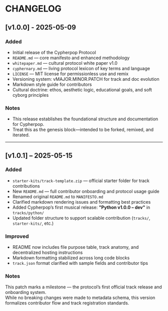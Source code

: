 # CHANGELOG

## [v1.0.0] - 2025-05-09

### Added
- Initial release of the Cypherpop Protocol
- `README.md` — core manifesto and enhanced methodology
- `whitepaper.md` — cultural protocol white paper v1.0
- `cyphernary.md` — living protocol lexicon of key terms and language
- `LICENSE` — MIT license for permissionless use and remix
- Versioning system: vMAJOR.MINOR.PATCH for track and doc evolution
- Markdown style guide for contributors
- Cultural doctrine: ethos, aesthetic logic, educational goals, and soft cyborg principles

### Notes
- This release establishes the foundational structure and documentation for Cypherpop.
- Treat this as the genesis block—intended to be forked, remixed, and iterated.

---

## [v1.0.1] – 2025-05-15

### Added
- `starter-kits/track-template.zip` — official starter folder for track contributions
- New `README.md` — full contributor onboarding and protocol usage guide
- Renamed original `README.md` to `MANIFESTO.md`
- Clarified markdown rendering issues and formatting best practices
- Added Cypherpop’s first musical release: **"Python v1.0.0 – dev"** in `tracks/python/`
- Updated folder structure to support scalable contribution (`tracks/`, `starter-kits/`, etc.)

### Improved
- README now includes file purpose table, track anatomy, and decentralized hosting instructions
- Markdown formatting stabilized across long code blocks
- `track.json` format clarified with sample fields and contributor tips

### Notes
This patch marks a milestone — the protocol’s first official track release and onboarding system.  
While no breaking changes were made to metadata schema, this version formalizes contributor flow and track registration standards.
